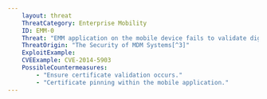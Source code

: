 ```yaml
---
    layout: threat
    ThreatCategory: Enterprise Mobility
    ID: EMM-0
    Threat: "EMM application on the mobile device fails to validate digital certificate"
    ThreatOrigin: "The Security of MDM Systems[^3]"
    ExploitExample:
    CVEExample: CVE-2014-5903
    PossibleCountermeasures:
        - "Ensure certificate validation occurs."
        - "Certificate pinning within the mobile application."
---
```

